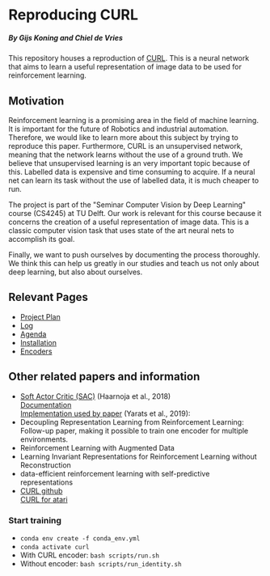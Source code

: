 # Reproducing CURL 
##### By Gijs Koning and Chiel de Vries
This repository houses a reproduction of [CURL](https://arxiv.org/pdf/2004.04136.pdf). This is a neural network that aims to learn a useful representation of image data to be used for reinforcement learning. 

## Motivation 
Reinforcement learning is a promising area in the field of machine learning. It is important for the future of Robotics and industrial automation. Therefore, we would like to learn more about this subject by trying to reproduce this paper. Furthermore, CURL is an unsupervised network, meaning that the network learns without the use of a ground truth. We believe that unsupervised learning is an very important topic because of this. Labelled data is expensive and time consuming to acquire. If a neural net can learn its task without the use of labelled data, it is much cheaper to run. 

The project is part of the "Seminar Computer Vision by Deep Learning" course (CS4245) at TU Delft. Our work is relevant for this course because it concerns the creation of a useful representation of image data. This is a classic computer vision task that uses state of the art neural nets to accomplish its goal.

Finally, we want to push ourselves by documenting the process thoroughly. We think this can help us greatly in our studies and teach us not only about deep learning, but also about ourselves.

## Relevant Pages
- [Project Plan](docs/project_plan.md)
- [Log](docs/log.md)
- [Agenda](docs/agenda.md)
- [Installation](docs/installation.md)
- [Encoders](docs/encoders.md)

## Other related papers and information
- [Soft Actor Critic (SAC)](https://arxiv.org/abs/1801.01290) (Haarnoja et al., 2018)   
  [Documentation](https://spinningup.openai.com/en/latest/algorithms/sac.html)  
  [Implementation used by paper](https://github.com/denisyarats/pytorch_sac_ae) (Yarats et al., 2019): 
- Decoupling Representation Learning from Reinforcement Learning: Follow-up paper, making it possible to train one encoder for multiple environments.
- Reinforcement Learning with Augmented Data
- Learning Invariant Representations for Reinforcement Learning without Reconstruction
- data-efficient reinforcement learning with self-predictive representations
- [CURL github](https://github.com/MishaLaskin/curl)  
  [CURL for atari](https://github.com/aravindsrinivas/curl_rainbow)


### Start training
- `conda env create -f conda_env.yml`
- `conda activate curl`
- With CURL encoder: `bash scripts/run.sh`
- Without encoder: `bash scripts/run_identity.sh`
